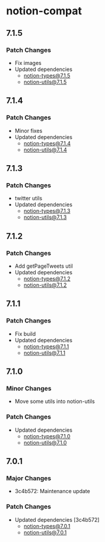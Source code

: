 # notion-compat

## 7.1.5

### Patch Changes

- Fix images
- Updated dependencies
  - notion-types@7.1.5
  - notion-utils@7.1.5

## 7.1.4

### Patch Changes

- Minor fixes
- Updated dependencies
  - notion-types@7.1.4
  - notion-utils@7.1.4

## 7.1.3

### Patch Changes

- twitter utils
- Updated dependencies
  - notion-types@7.1.3
  - notion-utils@7.1.3

## 7.1.2

### Patch Changes

- Add getPageTweets util
- Updated dependencies
  - notion-types@7.1.2
  - notion-utils@7.1.2

## 7.1.1

### Patch Changes

- Fix build
- Updated dependencies
  - notion-types@7.1.1
  - notion-utils@7.1.1

## 7.1.0

### Minor Changes

- Move some utils into notion-utils

### Patch Changes

- Updated dependencies
  - notion-types@7.1.0
  - notion-utils@7.1.0

## 7.0.1

### Major Changes

- 3c4b572: Maintenance update

### Patch Changes

- Updated dependencies [3c4b572]
  - notion-types@7.0.1
  - notion-utils@7.0.1
